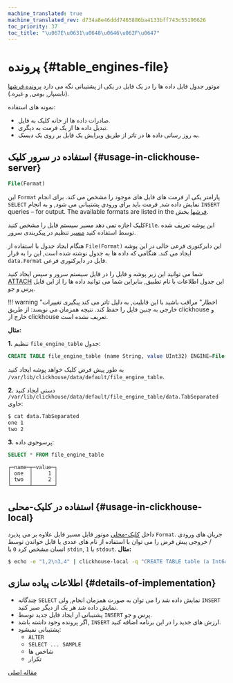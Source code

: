 ```yaml
---
machine_translated: true
machine_translated_rev: d734a8e46ddd7465886ba4133bff743c55190626
toc_priority: 37
toc_title: "\u067E\u0631\u0648\u0646\u062F\u0647"
---
```


# پرونده {#table_engines-file}

موتور جدول فایل داده ها را در یک فایل در یکی از پشتیبانی نگه می دارد [پرونده
فرشها](../../../interfaces/formats.md#formats) (تابسپار, بومی, و غیره.).

نمونه های استفاده:

-   صادرات داده ها از خانه کلیک به فایل.
-   تبدیل داده ها از یک فرمت به دیگری.
-   به روز رسانی داده ها در تاتر از طریق ویرایش یک فایل بر روی یک دیسک.

## استفاده در سرور کلیک {#usage-in-clickhouse-server}

``` sql
File(Format)
```

این `Format` پارامتر یکی از فرمت های فایل های موجود را مشخص می کند. برای انجام
`SELECT` نمایش داده شد, فرمت باید برای ورودی پشتیبانی می شود, و به انجام
`INSERT` queries – for output. The available formats are listed in the
[فرشها](../../../interfaces/formats.md#formats) بخش.

کلیک اجازه نمی دهد مسیر سیستم فایل را مشخص کنید`File`. این پوشه تعریف شده توسط استفاده کنید [مسیر](../../../operations/server-configuration-parameters/settings.md) تنظیم در پیکربندی سرور.

هنگام ایجاد جدول با استفاده از `File(Format)` این دایرکتوری فرعی خالی در این پوشه ایجاد می کند. هنگامی که داده ها به جدول نوشته شده است, این را به قرار `data.Format` فایل در دایرکتوری فرعی.

شما می توانید این زیر پوشه و فایل را در فایل سیستم سرور و سپس ایجاد کنید [ATTACH](../../../sql-reference/statements/misc.md) این جدول اطلاعات با نام تطبیق, بنابراین شما می توانید داده ها را از این فایل پرس و جو.

!!! warning "اخطار"
    مراقب باشید با این قابلیت, به دلیل تاتر می کند پیگیری تغییرات خارجی به چنین فایل را حفظ کند. نتیجه همزمان می نویسد: از طریق clickhouse و خارج از clickhouse تعریف نشده است.

**مثال:**

**1.** تنظیم `file_engine_table` جدول:

``` sql
CREATE TABLE file_engine_table (name String, value UInt32) ENGINE=File(TabSeparated)
```

به طور پیش فرض کلیک خواهد پوشه ایجاد کنید `/var/lib/clickhouse/data/default/file_engine_table`.

**2.** دستی ایجاد کنید `/var/lib/clickhouse/data/default/file_engine_table/data.TabSeparated` حاوی:

``` bash
$ cat data.TabSeparated
one 1
two 2
```

**3.** پرسوجوی داده:

``` sql
SELECT * FROM file_engine_table
```

``` text
┌─name─┬─value─┐
│ one  │     1 │
│ two  │     2 │
└──────┴───────┘
```

## استفاده در کلیک-محلی {#usage-in-clickhouse-local}

داخل [کلیک-محلی](../../../operations/utilities/clickhouse-local.md) موتور فایل مسیر فایل علاوه بر می پذیرد `Format`. جریان های ورودی / خروجی پیش فرض را می توان با استفاده از نام های عددی یا قابل خواندن توسط انسان مشخص کرد `0` یا `stdin`, `1` یا `stdout`.
**مثال:**

``` bash
$ echo -e "1,2\n3,4" | clickhouse-local -q "CREATE TABLE table (a Int64, b Int64) ENGINE = File(CSV, stdin); SELECT a, b FROM table; DROP TABLE table"
```

## اطلاعات پیاده سازی {#details-of-implementation}

-   چندگانه `SELECT` نمایش داده شد را می توان به صورت همزمان انجام, ولی `INSERT` نمایش داده شد هر یک از دیگر صبر کنید.
-   پشتیبانی از ایجاد فایل جدید توسط `INSERT` پرس و جو.
-   اگر پرونده وجود داشته باشد, `INSERT` ارزش های جدید را در این برنامه اضافه کنید.
-   پشتیبانی نمیشود:
    -   `ALTER`
    -   `SELECT ... SAMPLE`
    -   شاخص ها
    -   تکرار

[مقاله اصلی](https://clickhouse.tech/docs/en/operations/table_engines/file/) <!--hide-->
